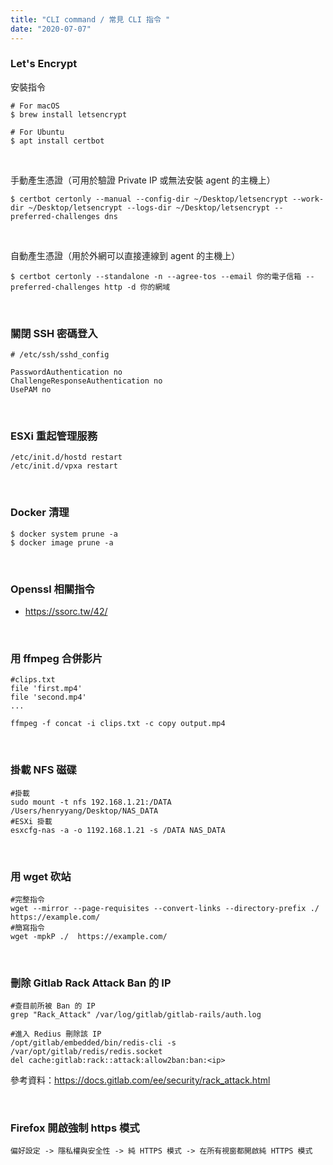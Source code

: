 ```yaml
---
title: "CLI command / 常見 CLI 指令 "
date: "2020-07-07"
---
```


### Let's Encrypt

安裝指令
```shell
# For macOS
$ brew install letsencrypt

# For Ubuntu
$ apt install certbot
```

</br>

手動產生憑證（可用於驗證 Private IP 或無法安裝 agent 的主機上）
```shell
$ certbot certonly --manual --config-dir ~/Desktop/letsencrypt --work-dir ~/Desktop/letsencrypt --logs-dir ~/Desktop/letsencrypt --preferred-challenges dns
```

</br>

自動產生憑證（用於外網可以直接連線到 agent 的主機上）
```shell
$ certbot certonly --standalone -n --agree-tos --email 你的電子信箱 --preferred-challenges http -d 你的網域
```

</br>

### 關閉 SSH 密碼登入

```shell
# /etc/ssh/sshd_config

PasswordAuthentication no
ChallengeResponseAuthentication no
UsePAM no
```

</br>

### ESXi 重起管理服務

```shell
/etc/init.d/hostd restart
/etc/init.d/vpxa restart
```


</br>

### Docker 清理
```shell
$ docker system prune -a
$ docker image prune -a
```

</br>

### Openssl 相關指令
* https://ssorc.tw/42/

</br>

### 用 ffmpeg 合併影片
```shell
#clips.txt
file 'first.mp4'
file 'second.mp4'
...
```

```shell
ffmpeg -f concat -i clips.txt -c copy output.mp4
```

</br>

### 掛載 NFS 磁碟
```shell
#掛載
sudo mount -t nfs 192.168.1.21:/DATA   /Users/henryyang/Desktop/NAS_DATA
#ESXi 掛載
esxcfg-nas -a -o 1192.168.1.21 -s /DATA NAS_DATA
```


</br>


### 用 wget 砍站
```shell
#完整指令
wget --mirror --page-requisites --convert-links --directory-prefix ./  https://example.com/
#簡寫指令
wget -mpkP ./  https://example.com/
```


</br>


### 刪除 Gitlab Rack Attack Ban 的 IP
```shell
#查目前所被 Ban 的 IP
grep "Rack_Attack" /var/log/gitlab/gitlab-rails/auth.log

#進入 Redius 刪除該 IP
/opt/gitlab/embedded/bin/redis-cli -s /var/opt/gitlab/redis/redis.socket
del cache:gitlab:rack::attack:allow2ban:ban:<ip>
```

參考資料：https://docs.gitlab.com/ee/security/rack_attack.html


</br>

### Firefox 開啟強制 https 模式

```
偏好設定 -> 隱私權與安全性 -> 純 HTTPS 模式 -> 在所有視窗都開啟純 HTTPS 模式
```